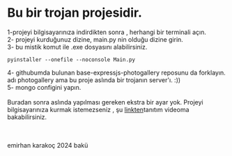 # Bu bir trojan projesidir. 
1-projeyi bilgisayarınıza indirdikten sonra , herhangi bir terminali açın.
<br/>
2- projeyi kurduğunuz dizine, main.py nin olduğu dizine girin.<br/>
3- bu mistik komut ile .exe dosyasını alabilirsiniz.<br/>
```
pyinstaller --onefile --noconsole Main.py
```
4- githubumda bulunan base-expressjs-photogallery reposunu da forklayın. adı photogallery ama bu proje aslında bir trojanın server'ı. :))<br/>
5- mongo configini yapın.<br/>
<br/>
Buradan sonra aslında yapılması gereken ekstra bir ayar yok. Projeyi bilgisayarınıza kurmak istemezseniz , şu [linkten](https://www.youtube.com/watch?v=vt0Qbv2cGuE)tanıtım videoma bakabilirsiniz.

<br/><br/>emirhan karakoç 2024 bakü
